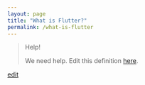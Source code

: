 ```yaml
---
layout: page
title: "What is Flutter?"
permalink: /what-is-flutter
---
```


> Help! 
> 
> We need help. Edit this definition <a href="https://github.com/and-digital/tech-definitions/blob/master/definitions/mobile/flutter.md">here</a>.

<p class="edit-term"><a href="https://github.com/and-digital/tech-definitions/blob/master/definitions/mobile/flutter.md">edit</a></p>
